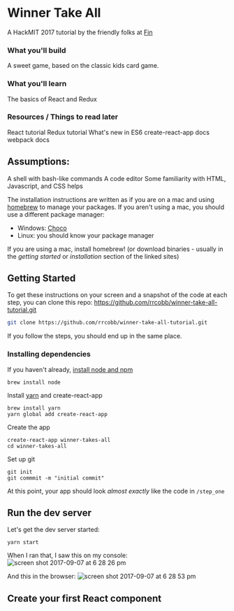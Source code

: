 # Winner Take All
A HackMIT 2017 tutorial by the friendly folks at [Fin](https://fin.com)

### What you'll build
A sweet game, based on the classic kids card game.

### What you'll learn
The basics of React and Redux

### Resources / Things to read later
React tutorial
Redux tutorial
What's new in ES6
create-react-app docs
webpack docs

## Assumptions:
A shell with bash-like commands
A code editor
Some familiarity with HTML, Javascript, and CSS helps


The installation instructions are written as if you are on a mac and using [homebrew](https://brew.sh/) to manage your packages. If you aren't using a mac, you should use a different package manager:

- Windows: [Choco](https://chocolatey.org/)
- Linux: you should know your package manager

If you are using a mac, install homebrew! (or download binaries - usually in the _getting started_ or _installation_ section of the linked sites)

## Getting Started
To get these instructions on your screen and a snapshot of the code at each step, you can clone this repo: https://github.com/rrcobb/winner-take-all-tutorial.git

```sh
git clone https://github.com/rrcobb/winner-take-all-tutorial.git
```

If you follow the steps, you should end up in the same place.

### Installing dependencies

If you haven't already, [install node and npm](https://nodejs.org/en/download/package-manager/)

```
brew install node
```

Install [yarn](https://yarnpkg.com/en/) and create-react-app
```
brew install yarn
yarn global add create-react-app
```

Create the app
```
create-react-app winner-takes-all
cd winner-takes-all
```

Set up git
```
git init
git commmit -m "initial commit"
```

At this point, your app should look *almost exactly* like the code in `/step_one`

## Run the dev server

Let's get the dev server started:
```
yarn start
```

When I ran that, I saw this on my console:
![screen shot 2017-09-07 at 6 28 26 pm](https://user-images.githubusercontent.com/3818920/30192164-99a22a36-93fa-11e7-8fb3-d69c213cac34.png)

And this in the browser:
![screen shot 2017-09-07 at 6 28 53 pm](https://user-images.githubusercontent.com/3818920/30192165-99b56902-93fa-11e7-98b1-04c3d2881f8f.png)

## Create your first React component
